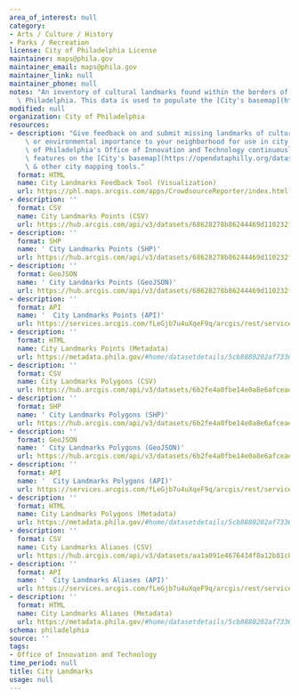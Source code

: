 ```yaml
---
area_of_interest: null
category:
- Arts / Culture / History
- Parks / Recreation
license: City of Philadelphia License
maintainer: maps@phila.gov
maintainer_email: maps@phila.gov
maintainer_link: null
maintainer_phone: null
notes: "An inventory of cultural landmarks found within the borders of the City of\
  \ Philadelphia. This data is used to populate the [City's basemap](https://opendataphilly.org/datasets/philadelphia-basemaps/)."
modified: null
organization: City of Philadelphia
resources:
- description: "Give feedback on and submit missing landmarks of cultural, historical\
    \ or environmental importance to your neighborhood for use in city maps. The City\
    \ of Philadelphia's Office of Innovation and Technology continuously updates landmark\
    \ features on the [City's basemap](https://opendataphilly.org/datasets/philadelphia-basemaps/) for use in atlas.phila.gov, openmaps.phila.gov\
    \ & other city mapping tools."
  format: HTML
  name: City Landmarks Feedback Tool (Visualization)
  url: https://phl.maps.arcgis.com/apps/CrowdsourceReporter/index.html?appid=7fa0d185a2bd4ada90151b378aea2e1e
- description: ''
  format: CSV
  name: City Landmarks Points (CSV)
  url: https://hub.arcgis.com/api/v3/datasets/68628278b86244469d110232f81ea8f9_0/downloads/data?format=csv&spatialRefId=3857&where=1%3D1
- description: ''
  format: SHP
  name: ' City Landmarks Points (SHP)'
  url: https://hub.arcgis.com/api/v3/datasets/68628278b86244469d110232f81ea8f9_0/downloads/data?format=shp&spatialRefId=3857&where=1%3D1
- description: ''
  format: GeoJSON
  name: ' City Landmarks Points (GeoJSON)'
  url: https://hub.arcgis.com/api/v3/datasets/68628278b86244469d110232f81ea8f9_0/downloads/data?format=geojson&spatialRefId=4326&where=1%3D1
- description: ''
  format: API
  name: '  City Landmarks Points (API)'
  url: https://services.arcgis.com/fLeGjb7u4uXqeF9q/arcgis/rest/services/Landmark_Points/FeatureServer/0/query?outFields=*&where=1%3D1
- description: ''
  format: HTML
  name: City Landmarks Points (Metadata)
  url: https://metadata.phila.gov/#home/datasetdetails/5cb8880202af7336c3f3bf6e/representationdetails/5cb8893102af7336c3f3c5a7/
- description: ''
  format: CSV
  name: City Landmarks Polygons (CSV)
  url: https://hub.arcgis.com/api/v3/datasets/6b2fe4a0fbe14e0a8e6afceaea230b8e_0/downloads/data?format=csv&spatialRefId=3857&where=1%3D1
- description: ''
  format: SHP
  name: ' City Landmarks Polygons (SHP)'
  url: https://hub.arcgis.com/api/v3/datasets/6b2fe4a0fbe14e0a8e6afceaea230b8e_0/downloads/data?format=shp&spatialRefId=3857&where=1%3D1
- description: ''
  format: GeoJSON
  name: ' City Landmarks Polygons (GeoJSON)'
  url: https://hub.arcgis.com/api/v3/datasets/6b2fe4a0fbe14e0a8e6afceaea230b8e_0/downloads/data?format=geojson&spatialRefId=4326&where=1%3D1
- description: ''
  format: API
  name: '  City Landmarks Polygons (API)'
  url: https://services.arcgis.com/fLeGjb7u4uXqeF9q/arcgis/rest/services/Landmark_Poly/FeatureServer/0/query?outFields=*&where=1%3D1
- description: ''
  format: HTML
  name: City Landmarks Polygons (Metadata)
  url: https://metadata.phila.gov/#home/datasetdetails/5cb8880202af7336c3f3bf6e/representationdetails/5cb8880902af7336c3f3bf8c/
- description: ''
  format: CSV
  name: City Landmarks Aliases (CSV)
  url: https://hub.arcgis.com/api/v3/datasets/aa1a091e4676434f8a12b81c8eb4bc03_0/downloads/data?format=csv&spatialRefId=3857&where=1%3D1
- description: ''
  format: API
  name: '  City Landmarks Aliases (API)'
  url: https://services.arcgis.com/fLeGjb7u4uXqeF9q/arcgis/rest/services/Landmark_Alias/FeatureServer/0/query?outFields=*&where=1%3D1
- description: ''
  format: HTML
  name: City Landmarks Aliases (Metadata)
  url: https://metadata.phila.gov/#home/datasetdetails/5cb8880202af7336c3f3bf6e/representationdetails/5cb88968f2366d2ccf797f65/
schema: philadelphia
source: ''
tags:
- Office of Innovation and Technology
time_period: null
title: City Landmarks
usage: null
---
```

